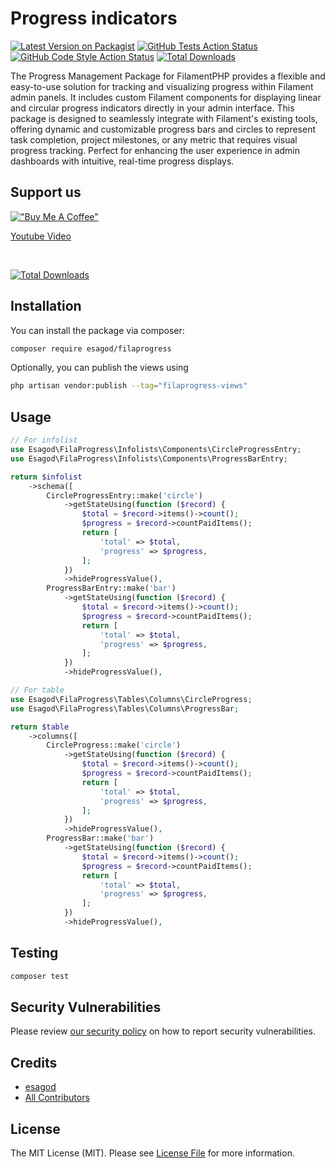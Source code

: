 # Progress indicators

[![Latest Version on Packagist](https://img.shields.io/packagist/v/esagod/filaprogress.svg?style=flat-square)](https://packagist.org/packages/esagod/filaprogress)
[![GitHub Tests Action Status](https://img.shields.io/github/actions/workflow/status/esagod/filaprogress/run-tests.yml?branch=main&label=tests&style=flat-square)](https://github.com/esagod/filaprogress/actions?query=workflow%3Arun-tests+branch%3Amain)
[![GitHub Code Style Action Status](https://img.shields.io/github/actions/workflow/status/esagod/filaprogress/fix-php-code-style-issues.yml?branch=main&label=code%20style&style=flat-square)](https://github.com/esagod/filaprogress/actions?query=workflow%3A"Fix+PHP+code+style+issues"+branch%3Amain)
[![Total Downloads](https://img.shields.io/packagist/dt/esagod/filaprogress.svg?style=flat-square)](https://packagist.org/packages/esagod/filaprogress)

The Progress Management Package for FilamentPHP provides a flexible and easy-to-use solution for tracking and visualizing progress within Filament admin panels. It includes custom Filament components for displaying linear and circular progress indicators directly in your admin interface. This package is designed to seamlessly integrate with Filament's existing tools, offering dynamic and customizable progress bars and circles to represent task completion, project milestones, or any metric that requires visual progress tracking. Perfect for enhancing the user experience in admin dashboards with intuitive, real-time progress displays.

## Support us

[!["Buy Me A Coffee"](https://www.buymeacoffee.com/assets/img/custom_images/orange_img.png)](https://buymeacoffee.com/Esagod)

<a href="https://youtu.be/n9A5FUWPWO8" target="_blank">Youtube Video</a>

<br />

[![Total Downloads](https://raw.githubusercontent.com/filamentphp/filamentphp.com/dec76a6d43253f6e5947b3bcb99370c5a2509760/content/plugins/images/esagod-filaprogress.jpg)](https://packagist.org/packages/esagod/filaprogress)

## Installation

You can install the package via composer:

```bash
composer require esagod/filaprogress
```

Optionally, you can publish the views using

```bash
php artisan vendor:publish --tag="filaprogress-views"
```

## Usage

```php
// For infolist
use Esagod\FilaProgress\Infolists\Components\CircleProgressEntry;
use Esagod\FilaProgress\Infolists\Components\ProgressBarEntry;

return $infolist
    ->schema([
        CircleProgressEntry::make('circle')
            ->getStateUsing(function ($record) {
                $total = $record->items()->count();
                $progress = $record->countPaidItems();
                return [
                    'total' => $total,
                    'progress' => $progress,
                ];
            })
            ->hideProgressValue(),
        ProgressBarEntry::make('bar')
            ->getStateUsing(function ($record) {
                $total = $record->items()->count();
                $progress = $record->countPaidItems();
                return [
                    'total' => $total,
                    'progress' => $progress,
                ];
            })
            ->hideProgressValue(),

```

```php
// For table
use Esagod\FilaProgress\Tables\Columns\CircleProgress;
use Esagod\FilaProgress\Tables\Columns\ProgressBar;

return $table
    ->columns([
        CircleProgress::make('circle')
            ->getStateUsing(function ($record) {
                $total = $record->items()->count();
                $progress = $record->countPaidItems();
                return [
                    'total' => $total,
                    'progress' => $progress,
                ];
            })
            ->hideProgressValue(),
        ProgressBar::make('bar')
            ->getStateUsing(function ($record) {
                $total = $record->items()->count();
                $progress = $record->countPaidItems();
                return [
                    'total' => $total,
                    'progress' => $progress,
                ];
            })
            ->hideProgressValue(),
```

## Testing

```bash
composer test
```

## Security Vulnerabilities

Please review [our security policy](../../security/policy) on how to report security vulnerabilities.

## Credits

- [esagod](https://github.com/esagod)
- [All Contributors](../../contributors)

## License

The MIT License (MIT). Please see [License File](LICENSE.md) for more information.
